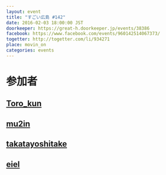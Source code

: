 ```yaml
---
layout: event
title: "すごい広島 #142"
date: 2016-02-03 18:00:00 JST
doorkeeper: https://great-h.doorkeeper.jp/events/38386
facebook: https://www.facebook.com/events/960142514067373/
togetter: http://togetter.com/li/934271
place: movin_on
categories: events
---
```


# 参加者


## [Toro_kun](https://twitter.com/Toro_kun)


## [mu2in](http://twitter.com/mu2in)


## [takatayoshitake](http://twitter.com/takatayoshitake)


## [eiel](http://eiel.info/)
